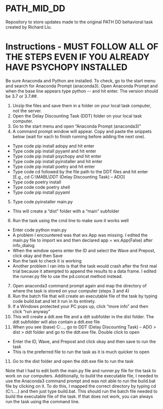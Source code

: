 # PATH_MID_DD

Repository to store updates made to the original PATH DD behavioral task created by Richard Liu. 

# Instructions - MUST FOLLOW ALL OF THE STEPS EVEN IF YOU ALREADY HAVE PSYCHOPY INSTALLED

Be sure Anaconda and Python are installed. To check, go to the start menu and search for Anaconda Prompt (anaconda3). Open Anaconda Prompt and when the base line appears type python -- and hit enter. The version should be 3.7 or 3.7.##. 
1. Unzip the files and save them in a folder on your local task computer, not the server. 
2. Open the Delay Discounting Task (DDT) folder on your local task computer. 
3. Go to the start menu and open “Anaconda Prompt (anaconda3)”
4. A command prompt window will appear. Copy and paste the snippets below (wait for each to finish running before adding the next one). 
 - Type code pip install adopy and hit enter
 - Type code pip install pyyaml and hit enter
 - Type code pip install psychopy and hit enter
 - Type code pip install pyinstaller and hit enter
 - Type code pip install poetry and hit enter
 - Type code cd followed by the file path to the DDT files and hit enter [E.g., cd C:\MABL\DDT (Delay Discounting Task) – ADO]
 - Type code poetry install
 - Type code code poetry shell
 - Type code pip install pyyaml
5. Type code pyinstaller main.py 
 - This will create a “dist” folder with a “main” subfolder
6. Run the task using the cmd line to make sure it works well
 - Enter code python main.py
 - A problem I encountered was that wx.App was missing. I edited the main.py file to import wx and then declared app = wx.App(False) after info_dialog
 - When the window opens enter the ID and select the Wave and Prepost, click okay and then Save
 - Run the task to check it is working
 - Another problem I ran into is that the task would crash after the first real trial because it attempted to append the results to a data frame. I edited the runner.py file to use the pd.concat method instead.
7. Open anaconda3 command prompt again and map the directory of where the task is stored on your computer (steps 3 and 4)
8. Run the batch file that will create an executable file of the task by typing code build.bat and let it run in its entirety. 
9.	If a Windows protected your PC pops up, click “more info” and then click “run anyway”
9.	This will create a ddt.exe file and a ddt subfolder in the dist folder. The ddt subfolder will also contain a ddt.exe file
10.	When you see (base) C:\..., go to DDT (Delay Discounting Task) – ADO > dist > ddt folder and go to the ddt.exe file. Double click to open
 - Enter the ID, Wave, and Prepost and click okay and then save to run the task
 - This is the preferred file to run the task as it is much quicker to open
11.	Go to the dist folder and open the ddt.exe file to run the task 


Note that I had to edit both the main.py file and runner.py file for the task to work on our computers. Additionally, to build the executable file, I needed to use the Anaconda3 command prompt and was not able to run the build.bat file by clicking on it. To do this, I mapped the correct directory by typing cd (C:\\....) and then just type build.bat. This should run the batch file needed to build the executable file of the task. If that does not work, you can always run the task using the command line. 
